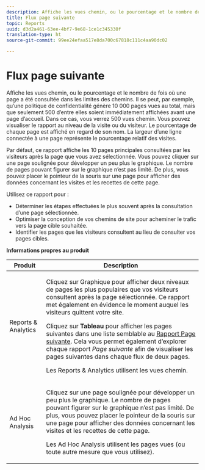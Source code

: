 ```yaml
---
description: Affiche les vues chemin, ou le pourcentage et le nombre de fois où une page a été consultée dans les limites des chemins. Il se peut, par exemple, qu’une politique de confidentialité génère 10 000 pages vues au total, mais que seulement 500 d’entre elles soient immédiatement affichées avant une page d’accueil. Dans ce cas, vous verrez 500 vues chemin. Vous pouvez visualiser le rapport au niveau de la visite ou du visiteur. Le pourcentage de chaque page est affiché en regard de son nom. La largeur d’une ligne connectée à une page représente le pourcentage relatif des visites.
title: Flux page suivante
topic: Reports
uuid: d3d2a461-63ee-4bf7-9e68-1ce1c345330f
translation-type: ht
source-git-commit: 99ee24efaa517e8da700c67818c111c4aa90dc02

---
```



# Flux page suivante

Affiche les vues chemin, ou le pourcentage et le nombre de fois où une page a été consultée dans les limites des chemins. Il se peut, par exemple, qu’une politique de confidentialité génère 10 000 pages vues au total, mais que seulement 500 d’entre elles soient immédiatement affichées avant une page d’accueil. Dans ce cas, vous verrez 500 vues chemin. Vous pouvez visualiser le rapport au niveau de la visite ou du visiteur. Le pourcentage de chaque page est affiché en regard de son nom. La largeur d’une ligne connectée à une page représente le pourcentage relatif des visites.

Par défaut, ce rapport affiche les 10 pages principales consultées par les visiteurs après la page que vous avez sélectionnée. Vous pouvez cliquer sur une page soulignée pour développer un peu plus le graphique. Le nombre de pages pouvant figurer sur le graphique n’est pas limité. De plus, vous pouvez placer le pointeur de la souris sur une page pour afficher des données concernant les visites et les recettes de cette page.

Utilisez ce rapport pour :

* Déterminer les étapes effectuées le plus souvent après la consultation d’une page sélectionnée.
* Optimiser la conception de vos chemins de site pour acheminer le trafic vers la page cible souhaitée.
* Identifier les pages que les visiteurs consultent au lieu de consulter vos pages cibles.

**Informations propres au produit**

<table id="table_A68A0DC384A74DC4895C8B01F760E175"> 
 <thead> 
  <tr> 
   <th colname="col1" class="entry"> Produit </th> 
   <th colname="col2" class="entry"> Description </th> 
  </tr> 
 </thead>
 <tbody> 
  <tr> 
   <td colname="col1"> Reports &amp; Analytics </td> 
   <td colname="col2"> <p> Cliquez sur <span class="uicontrol">Graphique</span> pour afficher deux niveaux de pages les plus populaires que vos visiteurs consultent après la page sélectionnée. Ce rapport met également en évidence le moment auquel les visiteurs quittent votre site. </p> <p>Cliquez sur <b>Tableau</b> pour afficher les pages suivantes dans une liste semblable au  <a href="/help/components/c-variables/dimensionslist/reports-next-page.md"  > Rapport Page suivante</a>. Cela vous permet également d’explorer chaque rapport <i>Page suivante</i> afin de visualiser les pages suivantes dans chaque flux de deux pages. </p> <p>Les Reports &amp; Analytics utilisent les vues chemin. </p> </td> 
  </tr> 
  <tr> 
   <td colname="col1"> Ad Hoc Analysis </td> 
   <td colname="col2"> <p>Cliquez sur une page soulignée pour développer un peu plus le graphique. Le nombre de pages pouvant figurer sur le graphique n’est pas limité. De plus, vous pouvez placer le pointeur de la souris sur une page pour afficher des données concernant les visites et les recettes de cette page. </p> <p>Les Ad Hoc Analysis utilisent les pages vues (ou toute autre mesure que vous utilisez). </p> </td> 
  </tr> 
 </tbody> 
</table>

